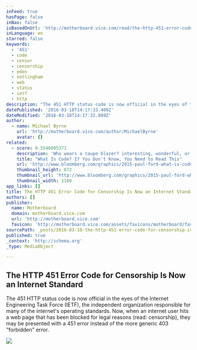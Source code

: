 ```yaml
---
inFeed: true
hasPage: false
inNav: false
isBasedOnUrl: 'http://motherboard.vice.com/read/the-http-451-error-code-for-censorship-is-now-an-internet-standard'
inLanguage: en
starred: false
keywords:
  - '451'
  - code
  - censor
  - censorship
  - eden
  - nottingham
  - web
  - status
  - ietf
  - http
description: "The 451 HTTP status code is now official in the eyes of the Internet Engineering Task Force (IETF), the independent organization responsible for many of the internet's operating standards. Now, when an internet user hits a web page that has been blocked for legal reasons (read: censorship), they may be presented with a 451 error instead of the more generic 403 \"forbidden\" error."
datePublished: '2016-03-18T14:17:33.409Z'
dateModified: '2016-03-18T14:17:32.889Z'
author:
  - name: Michael Byrne
    url: 'http://motherboard.vice.com/author/MichaelByrne'
    avatar: {}
related:
  - score: 0.5546095371
    description: 'Who wears a taupe blazer? interesting, wonderful, or disturbing way. A computer is a clock with benefits. They all work the same, doing second-grade math, one step at a time: Tick, take a number and put it in box one. Tick, take another number, put it in box two.'
    title: "What Is Code? If You Don't Know, You Need to Read This"
    url: 'http://www.bloomberg.com/graphics/2015-paul-ford-what-is-code/'
    thumbnail_height: 872
    thumbnail_url: 'http://www.bloomberg.com/graphics/2015-paul-ford-what-is-code/images/promo.jpg'
    thumbnail_width: 1160
app_links: []
title: The HTTP 451 Error Code for Censorship Is Now an Internet Standard
authors: []
publisher:
  name: Motherboard
  domain: motherboard.vice.com
  url: 'http://motherboard.vice.com'
  favicon: 'http://motherboard.vice.com/assets/favicons/motherboard/favicon-16x16.png?v20160217170156'
sourcePath: _posts/2016-03-18-the-http-451-error-code-for-censorship-is-now-an-internet-st.md
published: true
_context: 'http://schema.org'
_type: MediaObject

---
```

<article style=""><h1>The HTTP 451 Error Code for Censorship Is Now an Internet Standard</h1><p>The 451 HTTP status code is now official in the eyes of the Internet Engineering Task Force (IETF), the independent organization responsible for many of the internet's operating standards. Now, when an internet user hits a web page that has been blocked for legal reasons (read: censorship), they may be presented with a 451 error instead of the more generic 403 "forbidden" error.</p><img src="http://motherboard-images.vice.com/content-images/article/28980/1450674844289991.jpg" /></article>